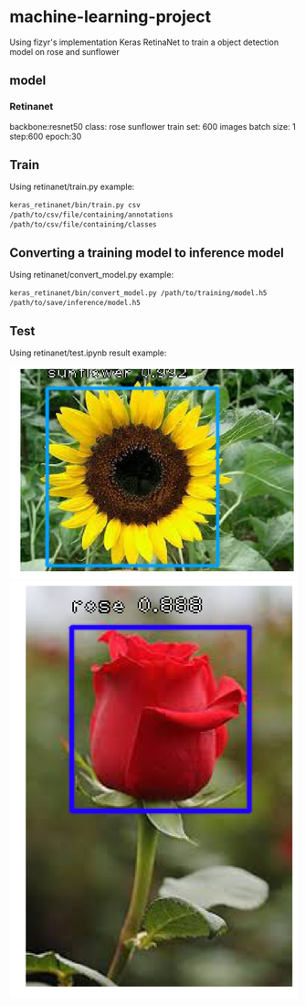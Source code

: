 # machine-learning-project
Using fizyr's implementation Keras RetinaNet to train a object detection model on rose and sunflower
## model
### Retinanet
backbone:resnet50
class: rose
       sunflower
train set: 600 images
batch size: 1
step:600
epoch:30

## Train
Using retinanet/train.py
example:

`keras_retinanet/bin/train.py csv /path/to/csv/file/containing/annotations /path/to/csv/file/containing/classes`

## Converting a training model to inference model
Using retinanet/convert_model.py
example:

`keras_retinanet/bin/convert_model.py /path/to/training/model.h5 /path/to/save/inference/model.h5`

## Test
Using retinanet/test.ipynb
result example:

<img src="https://github.com/hxjia96/machine-learning-project/blob/master/result1.png" />

<img src="https://github.com/hxjia96/machine-learning-project/blob/master/result2.png" />
